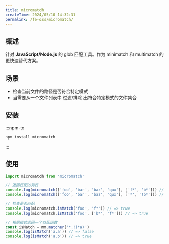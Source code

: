 ```yaml
---
title: micromatch
createTime: 2024/05/10 14:32:31
permalink: /fe-oss/micromatch/
---
```


<Badge text="NodeJS 8+" />

<RepoCard repo="micromatch/micromatch" />

## 概述

针对 **JavaScript/Node.js** 的 glob 匹配工具。作为 minimatch 和 multimatch 的更快速替代方案。

## 场景

- 检查当前文件的路径是否符合特定模式
- 当需要从一个文件列表中 过滤/排除 出符合特定模式的文件集合

## 安装

:::npm-to

```sh
npm install micromatch
```

:::

## 使用

```ts
import micromatch from 'micromatch'

// 返回匹配的列表
console.log(micromatch(['foo', 'bar', 'baz', 'qux'], ['f*', 'b*'])) // => ['foo', 'bar', 'baz']
console.log(micromatch(['foo', 'bar', 'baz', 'qux'], ['*', '!b*'])) // => ['foo', 'qux']

// 检查是否匹配
console.log(micromatch.isMatch('foo', 'f*')) // => true
console.log(micromatch.isMatch('foo', ['b*', 'f*'])) // => true

// 根据模式返回一个匹配函数
const isMatch = mm.matcher('*.!(*a)')
console.log(isMatch('a.a')) // => false
console.log(isMatch('a.b')) // => true
```
